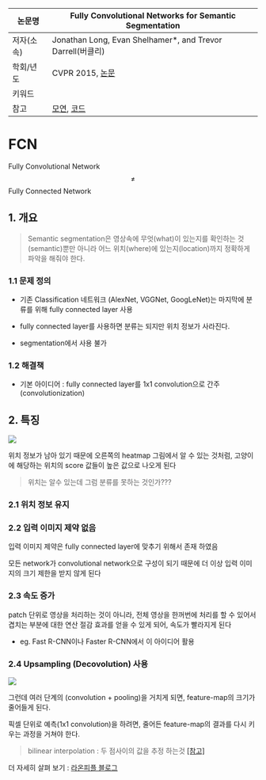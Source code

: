 |논문명|Fully Convolutional Networks for Semantic Segmentation|
|-|-|
|저자(소속)|Jonathan Long, Evan Shelhamer*, and Trevor Darrell(버클리)|
|학회/년도|CVPR 2015, [논문](https://arxiv.org/pdf/1605.06211.pdf)|
|키워드| |
|참고|[모연](http://www.whydsp.org/317), [코드](https://github.com/shelhamer/fcn.berkeleyvision.org)|


# FCN

Fully Convolutional Network $$\ne$$ Fully Connected Network

## 1. 개요 

> Semantic segmentation은 영상속에 무엇(what)이 있는지를 확인하는 것(semantic)뿐만 아니라 어느 위치(where)에 있는지(location)까지 정확하게 파악을 해줘야 한다. 
    
### 1.1 문제 정의 

- 기존 Classification 네트워크 (AlexNet, VGGNet, GoogLeNet)는 마지막에 분류를 위해  fully connected layer 사용 

- fully connected layer를 사용하면 분류는 되지만 위치 정보가 사라진다. 

- segmentation에서 사용 불가

### 1.2 해결책 

- 기본 아이디어 : fully connected layer를  1x1 convolution으로 간주(convolutionization) 



## 2. 특징 
![](http://i.imgur.com/Gc07zsQ.png)


위치 정보가 남아 있기 때문에 오른쪽의 heatmap 그림에서 알 수 있는 것처럼, 고양이에 해당하는 위치﻿의 score 값들이 높은 값으로 나오게 된다

> 위치는 알수 있는데 그럼 분류를 못하는 것인가??? 

### 2.1 위치 정보 유지 

### 2.2 입력 이미지 제약 없음 

입력 이미지 제약은 fully connected layer에 맞추기 위해서 존재 하였음

모든 network가 convolutional network으로 구성이 되기 때문에 더 이상 입력 이미지의 크기 제한을 받지 않게 된다

### 2.3 속도 증가 

patch 단위로 영상을 처리하는 것이 아니라, 전체 영상을 한꺼번에 처리를 할 수 있어서 겹치는 부분에 대한 연산 절감 효과를 얻을 수 있게 되어, 속도가 빨라지게 된다
  - eg.   Fast R-CNN이나 Faster R-CNN에서 이 아이디어 활용 
  
### 2.4  Upsampling (Decovolution) 사용 

![](http://i.imgur.com/3cXXYgr.png)

그런데 여러 단계의 (convolution + pooling)을 거치게 되면, feature-map의 크기가 줄어들게 된다. 

픽셀 단위로 예측(1x1 convolution)을 하려면, 줄어든 feature-map의 결과를 다시 키우는 과정을 거쳐야 한다.

> bilinear interpolation : 두 점사이의 값을 추정 하는것 [[참고]](http://darkpgmr.tistory.com/117)


더 자세히 살펴 보기 : [라온피플 블로그](http://laonple.blog.me/220935916241)
